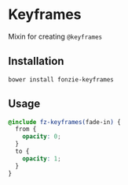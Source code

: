 # Keyframes

Mixin for creating `@keyframes`

## Installation

```
bower install fonzie-keyframes
```

## Usage

```scss
@include fz-keyframes(fade-in) {
  from {
    opacity: 0;
  }
  to {
    opacity: 1;
  }
}
```